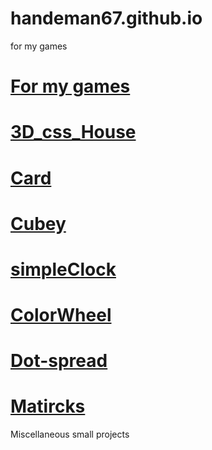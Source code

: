 
# handeman67.github.io
for my games

<a href="http://handeman67.github.io"> <h1>For my games</h1></a>

  <a href="/3dcss"> <div class="lnkbutton"><h1>3D_css_House</h1></div></a>
  <a href="/Card"> <div class="lnkbutton"><h1>Card</h1></div></a>
 <a href="/cubey"> <div class="lnkbutton"><h1>Cubey</h1></div></a>
 <a href="/clock/simpleClock/index.html"> <div class="lnkbutton"><h1>simpleClock</h1></div></a>
 <a href="/colorWheel"> <div class="lnkbutton"><h1>ColorWheel</h1></div></a>
 <a href="/dot-spread"> <div class="lnkbutton"><h1>Dot-spread</h1></div></a>
 <a href="/matricks"> <div class="lnkbutton"><h1>Matircks</h1></div></a>

Miscellaneous small projects

